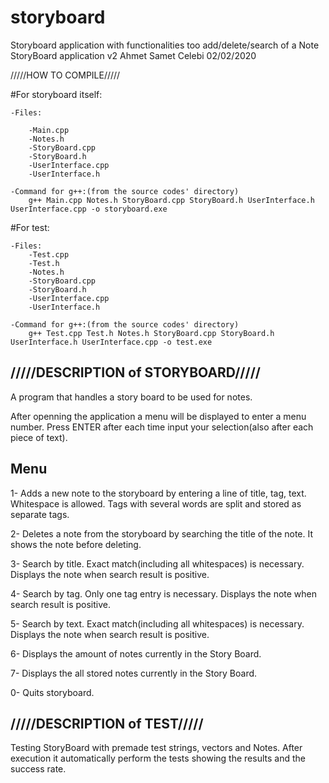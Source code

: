 # storyboard
Storyboard application with functionalities too add/delete/search of a Note
StoryBoard application v2
Ahmet Samet Celebi 02/02/2020


/////HOW TO COMPILE/////

#For storyboard itself:

	-Files:
	
		-Main.cpp
		-Notes.h
		-StoryBoard.cpp
		-StoryBoard.h
		-UserInterface.cpp
		-UserInterface.h
		
	-Command for g++:(from the source codes' directory)
		g++ Main.cpp Notes.h StoryBoard.cpp StoryBoard.h UserInterface.h UserInterface.cpp -o storyboard.exe
		
#For test:

	-Files:
		-Test.cpp
		-Test.h
		-Notes.h
		-StoryBoard.cpp
		-StoryBoard.h		
		-UserInterface.cpp
		-UserInterface.h
		
	-Command for g++:(from the source codes' directory)
		g++ Test.cpp Test.h Notes.h StoryBoard.cpp StoryBoard.h UserInterface.h UserInterface.cpp -o test.exe


/////DESCRIPTION of STORYBOARD/////
-----------------------------------
A program that handles a story board to be used for notes.

After openning the application a menu will be displayed to enter a menu number.
Press ENTER after each time input your selection(also after each piece of text).

Menu
----
1- Adds a new note to the storyboard by entering a line of title, tag, text.
Whitespace is allowed. Tags with several words are split and stored as separate tags.

2- Deletes a note from the storyboard by searching the title of the note.
It shows the note before deleting.

3- Search by title. Exact match(including all whitespaces) is necessary. 
Displays the note when search result is positive.

4- Search by tag. Only one tag entry is necessary. 
Displays the note when search result is positive.

5- Search by text. Exact match(including all whitespaces) is necessary. 
Displays the note when search result is positive.

6- Displays the amount of notes currently in the Story Board.

7- Displays the all stored notes currently in the Story Board.

0- Quits storyboard.

/////DESCRIPTION of TEST/////
-----------------------------

Testing StoryBoard with premade test strings, vectors and Notes.
After execution it automatically perform the tests showing the results and the success rate.
